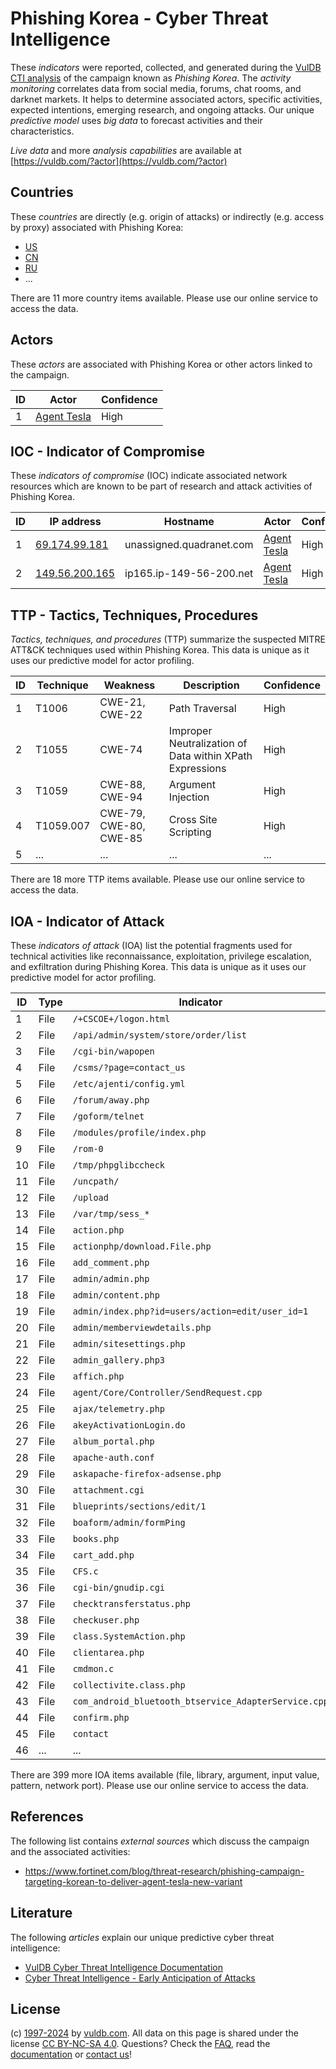 # Phishing Korea - Cyber Threat Intelligence

These _indicators_ were reported, collected, and generated during the [VulDB CTI analysis](https://vuldb.com/?kb.cti) of the campaign known as _Phishing Korea_. The _activity monitoring_ correlates data from social media, forums, chat rooms, and darknet markets. It helps to determine associated actors, specific activities, expected intentions, emerging research, and ongoing attacks. Our unique _predictive model_ uses _big data_ to forecast activities and their characteristics.

_Live data_ and more _analysis capabilities_ are available at [https://vuldb.com/?actor](https://vuldb.com/?actor)

## Countries

These _countries_ are directly (e.g. origin of attacks) or indirectly (e.g. access by proxy) associated with Phishing Korea:

* [US](https://vuldb.com/?country.us)
* [CN](https://vuldb.com/?country.cn)
* [RU](https://vuldb.com/?country.ru)
* ...

There are 11 more country items available. Please use our online service to access the data.

## Actors

These _actors_ are associated with Phishing Korea or other actors linked to the campaign.

ID | Actor | Confidence
-- | ----- | ----------
1 | [Agent Tesla](https://vuldb.com/?actor.agent_tesla) | High

## IOC - Indicator of Compromise

These _indicators of compromise_ (IOC) indicate associated network resources which are known to be part of research and attack activities of Phishing Korea.

ID | IP address | Hostname | Actor | Confidence
-- | ---------- | -------- | ----- | ----------
1 | [69.174.99.181](https://vuldb.com/?ip.69.174.99.181) | unassigned.quadranet.com | [Agent Tesla](https://vuldb.com/?actor.agent_tesla) | High
2 | [149.56.200.165](https://vuldb.com/?ip.149.56.200.165) | ip165.ip-149-56-200.net | [Agent Tesla](https://vuldb.com/?actor.agent_tesla) | High

## TTP - Tactics, Techniques, Procedures

_Tactics, techniques, and procedures_ (TTP) summarize the suspected MITRE ATT&CK techniques used within Phishing Korea. This data is unique as it uses our predictive model for actor profiling.

ID | Technique | Weakness | Description | Confidence
-- | --------- | -------- | ----------- | ----------
1 | T1006 | CWE-21, CWE-22 | Path Traversal | High
2 | T1055 | CWE-74 | Improper Neutralization of Data within XPath Expressions | High
3 | T1059 | CWE-88, CWE-94 | Argument Injection | High
4 | T1059.007 | CWE-79, CWE-80, CWE-85 | Cross Site Scripting | High
5 | ... | ... | ... | ...

There are 18 more TTP items available. Please use our online service to access the data.

## IOA - Indicator of Attack

These _indicators of attack_ (IOA) list the potential fragments used for technical activities like reconnaissance, exploitation, privilege escalation, and exfiltration during Phishing Korea. This data is unique as it uses our predictive model for actor profiling.

ID | Type | Indicator | Confidence
-- | ---- | --------- | ----------
1 | File | `/+CSCOE+/logon.html` | High
2 | File | `/api/admin/system/store/order/list` | High
3 | File | `/cgi-bin/wapopen` | High
4 | File | `/csms/?page=contact_us` | High
5 | File | `/etc/ajenti/config.yml` | High
6 | File | `/forum/away.php` | High
7 | File | `/goform/telnet` | High
8 | File | `/modules/profile/index.php` | High
9 | File | `/rom-0` | Low
10 | File | `/tmp/phpglibccheck` | High
11 | File | `/uncpath/` | Medium
12 | File | `/upload` | Low
13 | File | `/var/tmp/sess_*` | High
14 | File | `action.php` | Medium
15 | File | `actionphp/download.File.php` | High
16 | File | `add_comment.php` | High
17 | File | `admin/admin.php` | High
18 | File | `admin/content.php` | High
19 | File | `admin/index.php?id=users/action=edit/user_id=1` | High
20 | File | `admin/memberviewdetails.php` | High
21 | File | `admin/sitesettings.php` | High
22 | File | `admin_gallery.php3` | High
23 | File | `affich.php` | Medium
24 | File | `agent/Core/Controller/SendRequest.cpp` | High
25 | File | `ajax/telemetry.php` | High
26 | File | `akeyActivationLogin.do` | High
27 | File | `album_portal.php` | High
28 | File | `apache-auth.conf` | High
29 | File | `askapache-firefox-adsense.php` | High
30 | File | `attachment.cgi` | High
31 | File | `blueprints/sections/edit/1` | High
32 | File | `boaform/admin/formPing` | High
33 | File | `books.php` | Medium
34 | File | `cart_add.php` | Medium
35 | File | `CFS.c` | Low
36 | File | `cgi-bin/gnudip.cgi` | High
37 | File | `checktransferstatus.php` | High
38 | File | `checkuser.php` | High
39 | File | `class.SystemAction.php` | High
40 | File | `clientarea.php` | High
41 | File | `cmdmon.c` | Medium
42 | File | `collectivite.class.php` | High
43 | File | `com_android_bluetooth_btservice_AdapterService.cpp` | High
44 | File | `confirm.php` | Medium
45 | File | `contact` | Low
46 | ... | ... | ...

There are 399 more IOA items available (file, library, argument, input value, pattern, network port). Please use our online service to access the data.

## References

The following list contains _external sources_ which discuss the campaign and the associated activities:

* https://www.fortinet.com/blog/threat-research/phishing-campaign-targeting-korean-to-deliver-agent-tesla-new-variant

## Literature

The following _articles_ explain our unique predictive cyber threat intelligence:

* [VulDB Cyber Threat Intelligence Documentation](https://vuldb.com/?kb.cti)
* [Cyber Threat Intelligence - Early Anticipation of Attacks](https://www.scip.ch/en/?labs.20201022)

## License

(c) [1997-2024](https://vuldb.com/?kb.changelog) by [vuldb.com](https://vuldb.com/?kb.about). All data on this page is shared under the license [CC BY-NC-SA 4.0](https://creativecommons.org/licenses/by-nc-sa/4.0/). Questions? Check the [FAQ](https://vuldb.com/?kb.faq), read the [documentation](https://vuldb.com/?kb) or [contact us](https://vuldb.com/?contact)!
